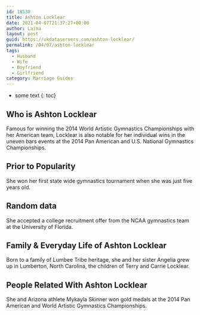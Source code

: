 ```yaml
---
id: 18530
title: Ashton Locklear
date: 2021-04-07T21:37:27+00:00
author: Laima
layout: post
guid: https://ukdataservers.com/ashton-locklear/
permalink: /04/07/ashton-locklear
tags:
  - Husband
  - Wife
  - Boyfriend
  - Girlfriend
category: Marriage Guides
---
```


* some text
{: toc}


## Who is Ashton Locklear
                  
                  
                  
Famous for winning the 2014 World Artistic Gymnastics Championships with her American team, Locklear is also notable for her individual wins in the uneven bars events at the 2014 Pan American and U.S. National Gymnastics Championships.
                  
              
            
              
            
                
                
                
## Prior to Popularity
                  
                  
                  
She won her first state wide gymnastics tournament when she was just five years old.
                  
              
            
              
            
                
                
                
## Random data
                  
                  
                  
She accepted a college recruitment offer from the NCAA gymnastics team at the University of Florida.
                  
              
            
              
            
                
                
                
## Family & Everyday Life of Ashton Locklear
                  
                  
                  
Born to a family of Lumbee Tribe heritage, she and her sister Angelia grew up in Lumberton, North Carolina, the children of Terry and Carrie Locklear.
                  
              
            
              
            
                
                
                
## People Related With Ashton Locklear
                  
                  
                  
She and Arizona athlete Mykayla Skinner won gold medals at the 2014 Pan American and World Artistic Gymnastics Championships.
                  
              
            
              
            
                
              
            
              
              
            
            
              
            
          
          
          
